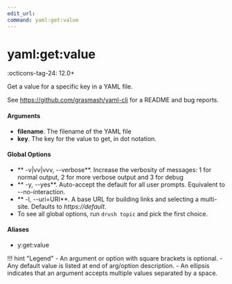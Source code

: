 ```yaml
---
edit_url: 
command: yaml:get:value
---
```

# yaml:get:value

:octicons-tag-24: 12.0+

Get a value for a specific key in a YAML file.

See https://github.com/grasmash/yaml-cli for a README and bug reports.

#### Arguments

- **filename**. The filename of the YAML file
- **key**. The key for the value to get, in dot notation.

#### Global Options

- ** -v|vv|vvv, --verbose**. Increase the verbosity of messages: 1 for normal output, 2 for more verbose output and 3 for debug
- ** -y, --yes**. Auto-accept the default for all user prompts. Equivalent to --no-interaction.
- ** -l, --uri=URI**. A base URL for building links and selecting a multi-site. Defaults to *https://default*.
- To see all global options, run <code>drush topic</code> and pick the first choice.

#### Aliases

- y:get:value

!!! hint "Legend"
    - An argument or option with square brackets is optional.
    - Any default value is listed at end of arg/option description.
    - An ellipsis indicates that an argument accepts multiple values separated by a space.